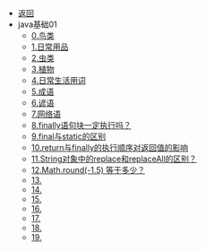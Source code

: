 <!-- docs/_sidebar.md --> 
* [返回](/菜单/1面向对象编程有哪些特征.md)
* java基础01
  * [0.鸟类](/记忆词库/0鸟类.md)
  * [1.日常用品](/记忆词库/1日常用品.md)
  * [2.虫类](/记忆词库/2虫类.md)
  * [3.植物](/记忆词库/3植物.md)
  * [4.日常生活用词](/记忆词库/4日常生活用词.md)
  * [5.成语](/记忆词库/成语.md)
  * [6.谚语](/记忆词库/谚语.md)
  * [7.网络语](/记忆词库/7网络语.md)
  * [8.finally语句块一定执行吗？](/记忆词库/8finally语句块一定执行吗？.md)
  * [9.final与static的区别](/记忆词库/9final与static的区别.md)
  * [10.return与finally的执行顺序对返回值的影响](/记忆词库/10return与finally的执行顺序对返回值的影响.md) 
  * [11.String对象中的replace和replaceAll的区别？](/记忆词库/11String对象中的replace和replaceAll的区别？.md)
  * [12.Math.round(-1.5) 等于多少？](/记忆词库/12Math.round(-1.5)等于多少？.md)
  * [13.](/记忆词库/.md) 
  * [14.](/记忆词库/.md)
  * [15.](/记忆词库/.md)
  * [16.](/记忆词库/.md) 
  * [17.](/记忆词库/.md)
  * [18.](/记忆词库/.md)
  * [19.](/记忆词库/.md) 